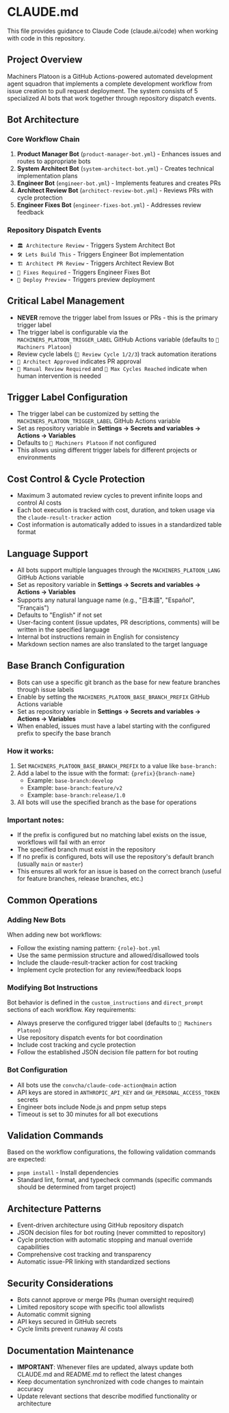 # CLAUDE.md

This file provides guidance to Claude Code (claude.ai/code) when working with code in this repository.

## Project Overview

Machiners Platoon is a GitHub Actions-powered automated development agent squadron that implements a complete development workflow from issue creation to pull request deployment. The system consists of 5 specialized AI bots that work together through repository dispatch events.

## Bot Architecture

### Core Workflow Chain
1. **Product Manager Bot** (`product-manager-bot.yml`) - Enhances issues and routes to appropriate bots
2. **System Architect Bot** (`system-architect-bot.yml`) - Creates technical implementation plans
3. **Engineer Bot** (`engineer-bot.yml`) - Implements features and creates PRs
4. **Architect Review Bot** (`architect-review-bot.yml`) - Reviews PRs with cycle protection
5. **Engineer Fixes Bot** (`engineer-fixes-bot.yml`) - Addresses review feedback

### Repository Dispatch Events
- `🏛️ Architecture Review` - Triggers System Architect Bot
- `🛠️ Lets Build This` - Triggers Engineer Bot implementation
- `🏗️ Architect PR Review` - Triggers Architect Review Bot
- `🔧 Fixes Required` - Triggers Engineer Fixes Bot
- `🚀 Deploy Preview` - Triggers preview deployment

## Critical Label Management
- **NEVER** remove the trigger label from Issues or PRs - this is the primary trigger label
- The trigger label is configurable via the `MACHINERS_PLATOON_TRIGGER_LABEL` GitHub Actions variable (defaults to `🤖 Machiners Platoon`)
- Review cycle labels (`🤖 Review Cycle 1/2/3`) track automation iterations
- `🤖 Architect Approved` indicates PR approval
- `🚨 Manual Review Required` and `🤖 Max Cycles Reached` indicate when human intervention is needed

## Trigger Label Configuration
- The trigger label can be customized by setting the `MACHINERS_PLATOON_TRIGGER_LABEL` GitHub Actions variable
- Set as repository variable in **Settings → Secrets and variables → Actions → Variables**
- Defaults to `🤖 Machiners Platoon` if not configured
- This allows using different trigger labels for different projects or environments

## Cost Control & Cycle Protection
- Maximum 3 automated review cycles to prevent infinite loops and control AI costs
- Each bot execution is tracked with cost, duration, and token usage via the `claude-result-tracker` action
- Cost information is automatically added to issues in a standardized table format

## Language Support
- All bots support multiple languages through the `MACHINERS_PLATOON_LANG` GitHub Actions variable
- Set as repository variable in **Settings → Secrets and variables → Actions → Variables**
- Supports any natural language name (e.g., "日本語", "Español", "Français")
- Defaults to "English" if not set
- User-facing content (issue updates, PR descriptions, comments) will be written in the specified language
- Internal bot instructions remain in English for consistency
- Markdown section names are also translated to the target language

## Base Branch Configuration
- Bots can use a specific git branch as the base for new feature branches through issue labels
- Enable by setting the `MACHINERS_PLATOON_BASE_BRANCH_PREFIX` GitHub Actions variable
- Set as repository variable in **Settings → Secrets and variables → Actions → Variables**
- When enabled, issues must have a label starting with the configured prefix to specify the base branch

### How it works:
1. Set `MACHINERS_PLATOON_BASE_BRANCH_PREFIX` to a value like `base-branch:`
2. Add a label to the issue with the format: `{prefix}{branch-name}`
   - Example: `base-branch:develop`
   - Example: `base-branch:feature/v2`
   - Example: `base-branch:release/1.0`
3. All bots will use the specified branch as the base for operations

### Important notes:
- If the prefix is configured but no matching label exists on the issue, workflows will fail with an error
- The specified branch must exist in the repository
- If no prefix is configured, bots will use the repository's default branch (usually `main` or `master`)
- This ensures all work for an issue is based on the correct branch (useful for feature branches, release branches, etc.)

## Common Operations

### Adding New Bots
When adding new bot workflows:
- Follow the existing naming pattern: `{role}-bot.yml`
- Use the same permission structure and allowed/disallowed tools
- Include the claude-result-tracker action for cost tracking
- Implement cycle protection for any review/feedback loops

### Modifying Bot Instructions
Bot behavior is defined in the `custom_instructions` and `direct_prompt` sections of each workflow. Key requirements:
- Always preserve the configured trigger label (defaults to `🤖 Machiners Platoon`)
- Use repository dispatch events for bot coordination
- Include cost tracking and cycle protection
- Follow the established JSON decision file pattern for bot routing

### Bot Configuration
- All bots use the `convcha/claude-code-action@main` action
- API keys are stored in `ANTHROPIC_API_KEY` and `GH_PERSONAL_ACCESS_TOKEN` secrets
- Engineer bots include Node.js and pnpm setup steps
- Timeout is set to 30 minutes for all bot executions

## Validation Commands
Based on the workflow configurations, the following validation commands are expected:
- `pnpm install` - Install dependencies
- Standard lint, format, and typecheck commands (specific commands should be determined from target project)

## Architecture Patterns
- Event-driven architecture using GitHub repository dispatch
- JSON decision files for bot routing (never committed to repository)
- Cycle protection with automatic stopping and manual override capabilities
- Comprehensive cost tracking and transparency
- Automatic issue-PR linking with standardized sections

## Security Considerations
- Bots cannot approve or merge PRs (human oversight required)
- Limited repository scope with specific tool allowlists
- Automatic commit signing
- API keys secured in GitHub secrets
- Cycle limits prevent runaway AI costs

## Documentation Maintenance
- **IMPORTANT**: Whenever files are updated, always update both CLAUDE.md and README.md to reflect the latest changes
- Keep documentation synchronized with code changes to maintain accuracy
- Update relevant sections that describe modified functionality or architecture

